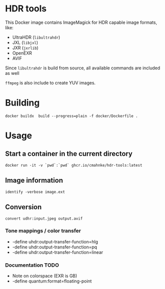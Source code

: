 # HDR tools

This Docker image contains ImageMagick for HDR capable image formats, like:
* UltraHDR (`libultrahdr`)
* JXL (`libjxl`)
* JXR (`jxrlib`)
* OpenEXR
* AVIF

Since `libultrahdr` is build from source, all available commands are included as well

`ffmpeg` is also include to create YUV images.

# Building

```
docker buildx  build --progress=plain -f docker/Dockerfile .
```

# Usage

## Start a container in the current directory

```
docker run -it -v `pwd`:`pwd` ghcr.io/cmahnke/hdr-tools:latest
```

## Image information

```
identify -verbose image.ext
```

## Conversion

```
convert udhr:input.jpeg output.avif
```

### Tone mappings / color transfer

* -define uhdr:output-transfer-function=hlg
* -define uhdr:output-transfer-function=pq
* -define uhdr:output-transfer-function=linear

### Documentation TODO
* Note on colorspace  (EXR is GB)
*  -define quantum:format=floating-point

